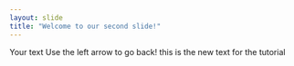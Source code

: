 ```yaml
---
layout: slide
title: "Welcome to our second slide!"
---
```

Your text
Use the left arrow to go back!
this is the new text for the tutorial
